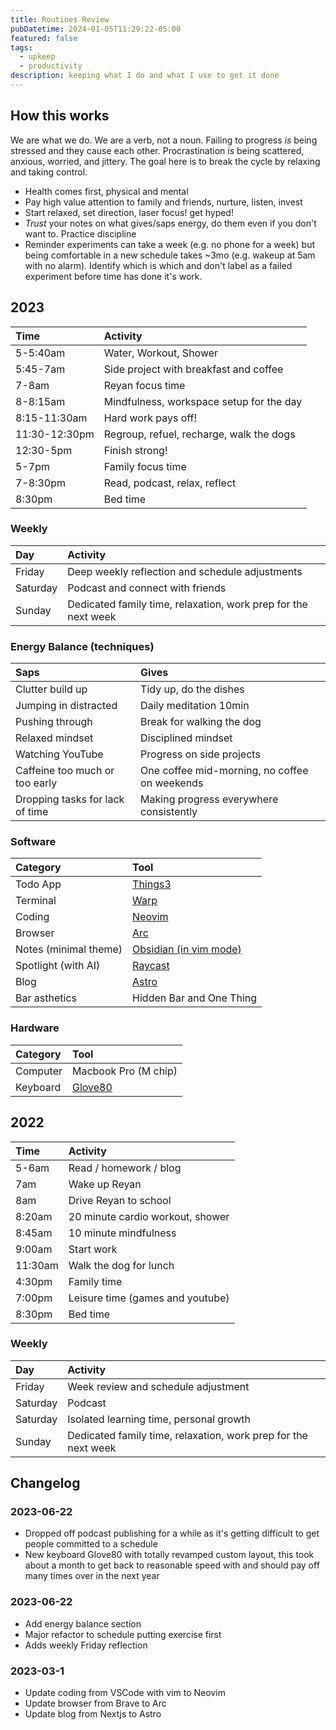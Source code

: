 ```yaml
---
title: Routines Review
pubDatetime: 2024-01-05T11:29:22-05:00
featured: false
tags:
  - upkeep
  - productivity
description: keeping what I do and what I use to get it done
---
```


## How this works

We are what we do. We are a verb, not a noun. Failing to progress _is_ being stressed and they cause
each other. Procrastination _is_ being scattered, anxious, worried, and jittery. The goal here is to
break the cycle by relaxing and taking control.

- Health comes first, physical and mental
- Pay high value attention to family and friends, nurture, listen, invest
- Start relaxed, set direction, laser focus! get hyped!
- _Trust_ your notes on what gives/saps energy, do them even if you don't want to. Practice
  discipline
- Reminder experiments can take a week (e.g. no phone for a week) but being comfortable in a new
  schedule takes ~3mo (e.g. wakeup at 5am with no alarm). Identify which is which and don't label as
  a failed experiment before time has done it's work.

## 2023

| Time          | Activity                                 |
| :------------ | :--------------------------------------- |
| 5-5:40am      | Water, Workout, Shower                   |
| 5:45-7am      | Side project with breakfast and coffee   |
| 7-8am         | Reyan focus time                         |
| 8-8:15am      | Mindfulness, workspace setup for the day |
| 8:15-11:30am  | Hard work pays off!                      |
| 11:30-12:30pm | Regroup, refuel, recharge, walk the dogs |
| 12:30-5pm     | Finish strong!                           |
| 5-7pm         | Family focus time                        |
| 7-8:30pm      | Read, podcast, relax, reflect            |
| 8:30pm        | Bed time                                 |

### Weekly

| Day      | Activity                                                       |
| :------- | :------------------------------------------------------------- |
| Friday   | Deep weekly reflection and schedule adjustments                |
| Saturday | Podcast and connect with friends                               |
| Sunday   | Dedicated family time, relaxation, work prep for the next week |

### Energy Balance (techniques)

| Saps                            | Gives                                         |
| :------------------------------ | :-------------------------------------------- |
| Clutter build up                | Tidy up, do the dishes                        |
| Jumping in distracted           | Daily meditation 10min                        |
| Pushing through                 | Break for walking the dog                     |
| Relaxed mindset                 | Disciplined mindset                           |
| Watching YouTube                | Progress on side projects                     |
| Caffeine too much or too early  | One coffee mid-morning, no coffee on weekends |
| Dropping tasks for lack of time | Making progress everywhere consistently       |

### Software

| Category              | Tool                                             |
| :-------------------- | :----------------------------------------------- |
| Todo App              | [Things3](https://culturedcode.com/things/)      |
| Terminal              | [Warp](https://www.warp.dev/)                    |
| Coding                | [Neovim](https://neovim.io)                      |
| Browser               | [Arc](https://arc.net/)                          |
| Notes (minimal theme) | [Obsidian (in vim mode)](https://obsidian.md/)   |
| Spotlight (with AI)   | [Raycast](https://www.raycast.com/)              |
| Blog                  | [Astro](https://github.com/danieluhl/astro-blog) |
| Bar asthetics         | Hidden Bar and One Thing                         |

### Hardware

| Category | Tool                               |
| :------- | :--------------------------------- |
| Computer | Macbook Pro (M chip)               |
| Keyboard | [Glove80](https://www.moergo.com/) |

## 2022

| Time    | Activity                         |
| :------ | :------------------------------- |
| 5-6am   | Read / homework / blog           |
| 7am     | Wake up Reyan                    |
| 8am     | Drive Reyan to school            |
| 8:20am  | 20 minute cardio workout, shower |
| 8:45am  | 10 minute mindfulness            |
| 9:00am  | Start work                       |
| 11:30am | Walk the dog for lunch           |
| 4:30pm  | Family time                      |
| 7:00pm  | Leisure time (games and youtube) |
| 8:30pm  | Bed time                         |

### Weekly

| Day      | Activity                                                       |
| :------- | :------------------------------------------------------------- |
| Friday   | Week review and schedule adjustment                            |
| Saturday | Podcast                                                        |
| Saturday | Isolated learning time, personal growth                        |
| Sunday   | Dedicated family time, relaxation, work prep for the next week |

## Changelog

### 2023-06-22

- Dropped off podcast publishing for a while as it's getting difficult to get people committed to a
  schedule
- New keyboard Glove80 with totally revamped custom layout, this took about a month to get back to
  reasonable speed with and should pay off many times over in the next year

### 2023-06-22

- Add energy balance section
- Major refactor to schedule putting exercise first
- Adds weekly Friday reflection

### 2023-03-1

- Update coding from VSCode with vim to Neovim
- Update browser from Brave to Arc
- Update blog from Nextjs to Astro

